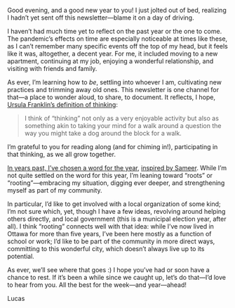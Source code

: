 Good evening, and a good new year to you! I just jolted out of bed, realizing I hadn’t yet sent off this newsletter—blame it on a day of driving.

I haven’t had much time yet to reflect on the past year or the one to come. The pandemic’s effects on time are especially noticeable at times like these, as I can’t remember many specific events off the top of my head, but it feels like it was, altogether, a decent year. For me, it included moving to a new apartment, continuing at my job, enjoying a wonderful relationship, and visiting with friends and family.

As ever, I’m learning how to _be_, settling into whoever I am, cultivating new practices and trimming away old ones. This newsletter is one channel for that—a place to wonder aloud, to share, to document. It reflects, I hope, [Ursula Franklin’s definition of thinking](https://lucascherkewski.com/study/franklin-looking-puzzling/):

> I think of “thinking” not only as a very enjoyable activity but also as something akin to taking your mind for a walk around a question the way you might take a dog around the block for a walk.

I’m grateful to you for reading along (and for chiming in!), participating in that thinking, as we all grow together. 

[In years past, I’ve chosen a word for the year](https://lucascherkewski.com/hit-and-miss/121-engage/), [inspired by Sameer](https://www.inthemargins.ca/choosing-the-right-word). While I’m not quite settled on the word for this year, I’m leaning toward “roots” or “rooting”—embracing my situation, digging ever deeper, and strengthening myself as part of my community.

In particular, I’d like to get involved with a local organization of some kind; I’m not sure which, yet, though I have a few ideas, revolving around helping others directly, and local government (this is a municipal election year, after all). I think “rooting” connects well with that idea: while I’ve now lived in Ottawa for more than five years, I’ve been here mostly as a function of school or work; I’d like to be part of the community in more direct ways, committing to this wonderful city, which doesn’t always live up to its potential.

As ever, we’ll see where that goes :) I hope you’ve had or soon have a chance to rest. If it’s been a while since we caught up, let’s do that—I’d love to hear from you. All the best for the week—and year—ahead!

Lucas